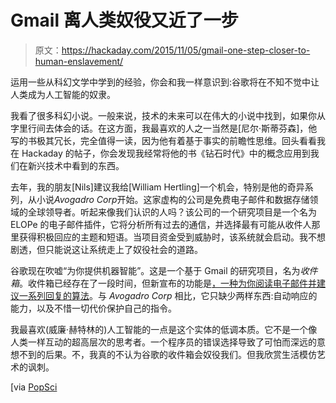 # Gmail 离人类奴役又近了一步

> 原文：<https://hackaday.com/2015/11/05/gmail-one-step-closer-to-human-enslavement/>

运用一些从科幻文学中学到的经验，你会和我一样意识到:谷歌将在不知不觉中让人类成为人工智能的奴隶。

我看了很多科幻小说。一般来说，技术的未来可以在伟大的小说中找到，如果你从字里行间去体会的话。在这方面，我最喜欢的人之一当然是[尼尔·斯蒂芬森]，他写的书极其冗长，完全值得一读，因为他有着基于事实的前瞻性思维。回头看看我在 Hackaday 的帖子，你会发现我经常将他的书《钻石时代》中的概念应用到我们在新兴技术中看到的东西。

去年，我的朋友[Nils]建议我给[William Hertling]一个机会，特别是他的奇异系列，从小说*Avogadro Corp*开始。这家虚构的公司是免费电子邮件和数据存储领域的全球领导者。听起来像我们认识的人吗？该公司的一个研究项目是一个名为 ELOPe 的电子邮件插件，它将分析所有过去的通信，并选择最有可能从收件人那里获得积极回应的主题和短语。当项目资金受到威胁时，该系统就会启动。我不想剧透，但只能说这让系统走上了奴役社会的道路。

谷歌现在吹嘘“为你提供机器智能”。这是一个基于 Gmail 的研究项目，名为*收件箱*。收件箱已经存在了一段时间，但新宣布的功能是[，一种为你阅读电子邮件并建议一系列回复的算法](http://googleresearch.blogspot.com/2015/11/computer-respond-to-this-email.html)。与 *Avogadro Corp* 相比，它只缺少两样东西:自动响应的能力，以及不惜一切代价保护自己的指令。

我最喜欢(威廉·赫特林的)人工智能的一点是这个实体的低调本质。它不是一个像人类一样互动的超高层次的思考者。一个程序员的错误选择导致了可怕而深远的意想不到的后果。不，我真的不认为谷歌的收件箱会奴役我们。但我欣赏生活模仿艺术的讽刺。

[via [PopSci](http://www.popsci.com/google-inbox-will-soon-be-able-to-answer-your-emails)